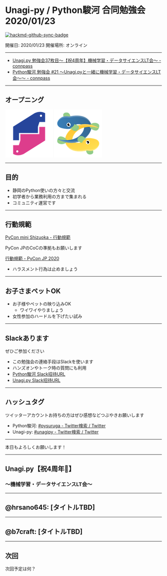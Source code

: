 # Unagi-py / Python駿河 合同勉強会 2020/01/23

[![hackmd-github-sync-badge](https://hackmd.io/fhfjAV5AQBOPxeZ6t0tBaA/badge)](https://hackmd.io/fhfjAV5AQBOPxeZ6t0tBaA)

開催日: 2020/01/23
開催場所: オンライン

---

- [Unagi.py 勉強会37枚目～【祝4周年】機械学習・データサイエンスLT会～ - connpass](https://unagi-py.connpass.com/event/200360/)
- [Python駿河 勉強会 #21 ～Unagi.pyと一緒に機械学習・データサイエンスLT会～～ - connpass](https://py-suruga.connpass.com/event/200448/)

---

## オープニング

<!-- logo -->

![pysuruga logo](https://github.com/py-suruga/report/blob/main/assets/img/python-suruga_logo.png?raw=true) ![unagipy logo](https://github.com/py-suruga/report/blob/main/assets/img/unagi-py_logo.png?raw=true)

---

## 目的

- 静岡のPython使いの方々と交流
- 初学者から業務利用の方まで集まれる
- コミュニティ運営です

---

## 行動規範

[PyCon mini Shizuoka - 行動規範](https://shizuoka.pycon.jp/code-of-conduct/)

PyCon JPのCoCの準拠もお願いします

[行動規範 - PyCon JP 2020](https://pycon.jp/2020/code-of-conduct/)

- ハラスメント行為は止めましょう
<!-- - 連絡先はスタッフのSlackDMへ連絡ください -->

---

## お子さまペットOK

- お子様やペットの映り込みOK
    - ワイワイやりましょう
- 女性参加のハードルを下げたい試み

---

## Slackあります

ぜひご参加ください

- この勉強会の連絡手段はSlackを使います
- ハンズオンやトーク時の質問にも利用
- [Python駿河 Slack招待URL](https://join.slack.com/t/py-suruga/shared_invite/zt-811b9pwj-R_RbCmlTlV4B5iVKxF5gfA)
- [Unagi.py Slack招待URL](https://join.slack.com/t/unagi-py/shared_invite/zt-88t327i8-YHsIV~uWX313LPAaJDR9~Q)

---

## ハッシュタグ

ツイッターアカウントお持ちの方はぜひ感想などつぶやきお願いします

- Python駿河: [#pysuruga - Twitter検索 / Twitter](https://twitter.com/search?q=%23pysuruga&src=typed_query)
- Unagi-py: [#unagipy - Twitter検索 / Twitter](https://twitter.com/search?q=%23unagipy&src=typed_query)

---

本日もよろしくお願いします！

---

## Unagi.py【祝4周年🎉】

### ～機械学習・データサイエンスLT会～

---

## @hrsano645: [タイトルTBD]

---

## @b7craft: [タイトルTBD]

---

## 次回

次回予定は何？